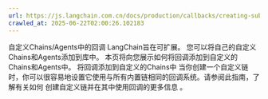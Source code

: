 ```yaml
---
url: https://js.langchain.com.cn/docs/production/callbacks/creating-subclasses
crawled_at: 2025-06-22T02:00:26.102183
---
```


自定义Chains/Agents中的回调
LangChain旨在可扩展。 您可以将自己的自定义Chains和Agents添加到库中。 本页将向您展示如何将回调添加到自定义的Chains和Agents中。
将回调添加到自定义的Chains中
​
当你创建一个自定义链时，你可以很容易地设置它使用与所有内置链相同的回调系统。请参阅此指南，了解有关如何
创建自定义链并在其中使用回调的更多信息
。